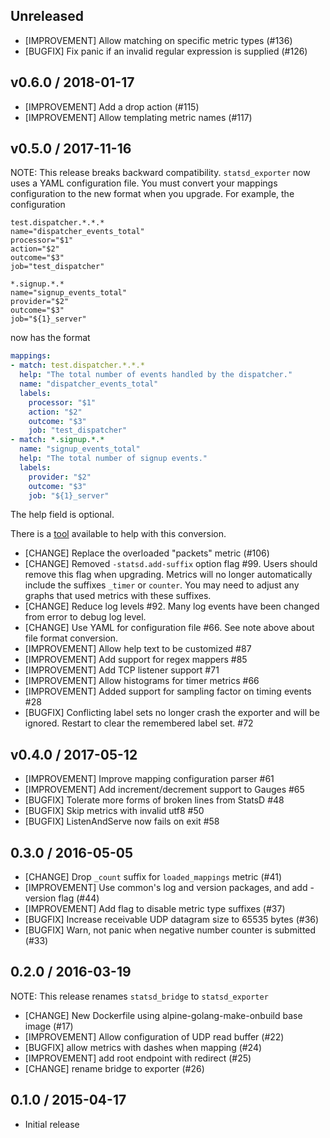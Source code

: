 ## Unreleased

* [IMPROVEMENT] Allow matching on specific metric types (#136)
* [BUGFIX] Fix panic if an invalid regular expression is supplied (#126)

## v0.6.0 / 2018-01-17

* [IMPROVEMENT] Add a drop action (#115)
* [IMPROVEMENT] Allow templating metric names (#117)

## v0.5.0 / 2017-11-16

NOTE: This release breaks backward compatibility. `statsd_exporter` now uses
a YAML configuration file. You must convert your mappings configuration to
the new format when you upgrade. For example, the configuration

```
test.dispatcher.*.*.*
name="dispatcher_events_total"
processor="$1"
action="$2"
outcome="$3"
job="test_dispatcher"

*.signup.*.*
name="signup_events_total"
provider="$2"
outcome="$3"
job="${1}_server"
```

now has the format

```yaml
mappings:
- match: test.dispatcher.*.*.*
  help: "The total number of events handled by the dispatcher."
  name: "dispatcher_events_total"
  labels:
    processor: "$1"
    action: "$2"
    outcome: "$3"
    job: "test_dispatcher"
- match: *.signup.*.*
  name: "signup_events_total"
  help: "The total number of signup events."
  labels:
    provider: "$2"
    outcome: "$3"
    job: "${1}_server"
```

The help field is optional.

There is a [tool](https://github.com/bakins/statsd-exporter-convert) available to help with this conversion.

* [CHANGE] Replace the overloaded "packets" metric (#106)
* [CHANGE] Removed `-statsd.add-suffix` option flag #99. Users should remove
  this flag when upgrading.  Metrics will no longer automatically include the
  suffixes `_timer`  or `counter`. You may need to adjust any graphs that used
  metrics with these suffixes.
* [CHANGE] Reduce log levels #92. Many log events have been changed from error
  to debug log level.
* [CHANGE] Use YAML for configuration file #66. See note above about file format
  conversion.
* [IMPROVEMENT] Allow help text to be customized #87
* [IMPROVEMENT] Add support for regex mappers #85
* [IMPROVEMENT] Add TCP listener support #71
* [IMPROVEMENT] Allow histograms for timer metrics #66
* [IMPROVEMENT] Added support for sampling factor on timing events #28
* [BUGFIX] Conflicting label sets no longer crash the exporter and will be
  ignored. Restart to clear the remembered label set. #72

## v0.4.0 / 2017-05-12

* [IMPROVEMENT] Improve mapping configuration parser #61
* [IMPROVEMENT] Add increment/decrement support to Gauges #65
* [BUGFIX] Tolerate more forms of broken lines from StatsD #48
* [BUGFIX] Skip metrics with invalid utf8 #50
* [BUGFIX] ListenAndServe now fails on exit #58

## 0.3.0 / 2016-05-05

* [CHANGE] Drop `_count` suffix for `loaded_mappings` metric (#41)
* [IMPROVEMENT] Use common's log and version packages, and add -version flag (#44)
* [IMPROVEMENT] Add flag to disable metric type suffixes (#37)
* [BUGFIX] Increase receivable UDP datagram size to 65535 bytes (#36)
* [BUGFIX] Warn, not panic when negative number counter is submitted (#33)

## 0.2.0 / 2016-03-19

NOTE: This release renames `statsd_bridge` to `statsd_exporter`

* [CHANGE] New Dockerfile using alpine-golang-make-onbuild base image (#17)
* [IMPROVEMENT] Allow configuration of UDP read buffer (#22)
* [BUGFIX] allow metrics with dashes when mapping (#24)
* [IMPROVEMENT] add root endpoint with redirect (#25)
* [CHANGE] rename bridge to exporter (#26)


## 0.1.0 / 2015-04-17

* Initial release
